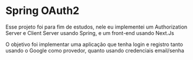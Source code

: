# Spring OAuth2

Esse projeto foi para fim de estudos, nele eu implementei um Authorization Server e Client Server usando Spring, e um
front-end usando Next.Js

O objetivo foi implementar uma aplicação que tenha login e registro tanto usando o Google como provedor, quanto usando
credenciais email/senha
